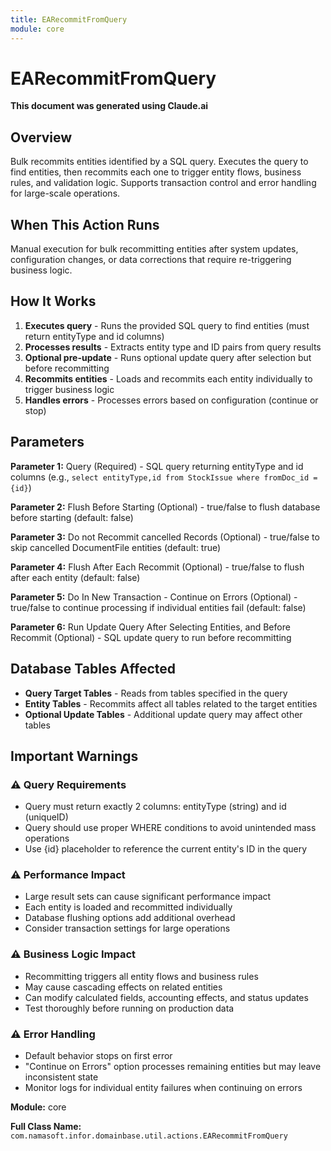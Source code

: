 ```yaml
---
title: EARecommitFromQuery
module: core
---
```



<div class='entity-flows'>

# EARecommitFromQuery

**This document was generated using Claude.ai**

## Overview

Bulk recommits entities identified by a SQL query. Executes the query to find entities, then recommits each one to trigger entity flows, business rules, and validation logic. Supports transaction control and error handling for large-scale operations.

## When This Action Runs

Manual execution for bulk recommitting entities after system updates, configuration changes, or data corrections that require re-triggering business logic.

## How It Works

1. **Executes query** - Runs the provided SQL query to find entities (must return entityType and id columns)
2. **Processes results** - Extracts entity type and ID pairs from query results
3. **Optional pre-update** - Runs optional update query after selection but before recommitting
4. **Recommits entities** - Loads and recommits each entity individually to trigger business logic
5. **Handles errors** - Processes errors based on configuration (continue or stop)

## Parameters

**Parameter 1:** Query (Required) - SQL query returning entityType and id columns (e.g., `select entityType,id from StockIssue where fromDoc_id = {id}`)

**Parameter 2:** Flush Before Starting (Optional) - true/false to flush database before starting (default: false)

**Parameter 3:** Do not Recommit cancelled Records (Optional) - true/false to skip cancelled DocumentFile entities (default: true)

**Parameter 4:** Flush After Each Recommit (Optional) - true/false to flush after each entity (default: false)

**Parameter 5:** Do In New Transaction - Continue on Errors (Optional) - true/false to continue processing if individual entities fail (default: false)

**Parameter 6:** Run Update Query After Selecting Entities, and Before Recommit (Optional) - SQL update query to run before recommitting

## Database Tables Affected

- **Query Target Tables** - Reads from tables specified in the query
- **Entity Tables** - Recommits affect all tables related to the target entities
- **Optional Update Tables** - Additional update query may affect other tables

## Important Warnings

### ⚠️ Query Requirements
- Query must return exactly 2 columns: entityType (string) and id (uniqueID)
- Query should use proper WHERE conditions to avoid unintended mass operations
- Use {id} placeholder to reference the current entity's ID in the query

### ⚠️ Performance Impact
- Large result sets can cause significant performance impact
- Each entity is loaded and recommitted individually
- Database flushing options add additional overhead
- Consider transaction settings for large operations

### ⚠️ Business Logic Impact
- Recommitting triggers all entity flows and business rules
- May cause cascading effects on related entities
- Can modify calculated fields, accounting effects, and status updates
- Test thoroughly before running on production data

### ⚠️ Error Handling
- Default behavior stops on first error
- "Continue on Errors" option processes remaining entities but may leave inconsistent state
- Monitor logs for individual entity failures when continuing on errors

**Module:** core

**Full Class Name:** `com.namasoft.infor.domainbase.util.actions.EARecommitFromQuery`


</div>